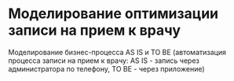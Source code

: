 # Моделирование оптимизации записи на прием к врачу
Моделирование бизнес-процесса AS IS и TO BE (автоматизация процесса записи на прием к врачу: AS IS - запись через администратора по телефону, TO BE - через приложение)
